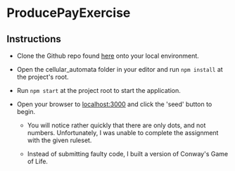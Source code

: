 # ProducePayExercise

## Instructions

* Clone the Github repo found [here](https://github.com/clarkalms/ProducePayExercise/tree/master) onto your local environment.

* Open the cellular_automata folder in your editor and run `npm install` at the project's root.

* Run `npm start` at the project root to start the application.

* Open your browser to [localhost:3000](http://localhost:3000) and click the 'seed' button to begin.

  * You will notice rather quickly that there are only dots, and not numbers. Unfortunately, I was unable to complete the assignment with the given ruleset.
  
  * Instead of submitting faulty code, I built a version of Conway's Game of Life.
  
